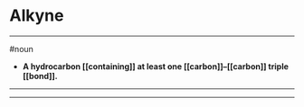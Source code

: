 # Alkyne
---
#noun
- **A hydrocarbon [[containing]] at least one [[carbon]]–[[carbon]] triple [[bond]].**
---
---
